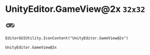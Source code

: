 # UnityEditor.GameView@2x `32x32`
<img src="/img/UnityEditor.GameView@2x.png" width=32 height=32>

``` CSharp
EditorGUIUtility.IconContent("UnityEditor.GameView@2x")
```
```
UnityEditor.GameView@2x
```
